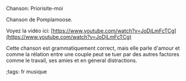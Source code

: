 Chanson: Priorisite-moi

Chanson de Pomplamoose.

Voyez la vidéo ici: [https://www.youtube.com/watch?v=JoDjLmFcTCg](https://www.youtube.com/watch?v=JoDjLmFcTCg)

Cette chanson est grammatiquement correct, mais elle parle 
d'amour et comme la rélation entre une couple peut se
tuer par des autres factores comme le travail, ses amies
et en géneral distractions.


;tags: fr musique
